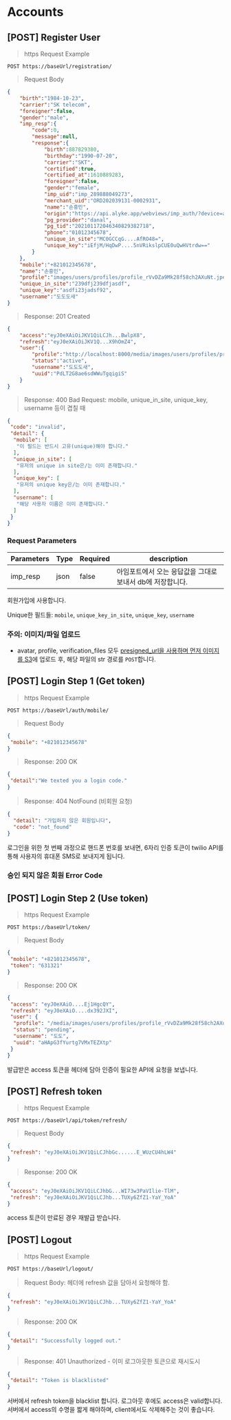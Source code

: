 # Accounts

## [POST] Register User

> https Request Example

```http
POST https://baseUrl/registration/
```

> Request Body

```json
{
	"birth":"1984-10-23",
	"carrier":"SK telecom",
	"foreigner":false,
	"gender":"male",
	"imp_resp":{
		"code":0,
		"message":null,
		"response":{
			"birth":887829380,
			"birthday":"1990-07-20",
			"carrier":"SKT",
			"certified":true,
			"certified_at":1610889283,
			"foreigner":false,
			"gender":"female",
			"imp_uid":"imp_289888049273",
			"merchant_uid":"ORD202039131-0002931",
			"name":"손흥민",
			"origin":"https://api.alyke.app/webviews/imp_auth/?device=android",
			"pg_provider":"danal",
			"pg_tid":"202101172046340829382718",
			"phone":"01012345678",
			"unique_in_site":"MC0GCCqG....AfRO48=",
			"unique_key":"iEfjM/HqDwP....5nVRikslpCUE0uQwHVtrdw=="
		}
	},
	"mobile":"+821012345678",
	"name":"손흥민",
	"profile":"images/users/profiles/profile_rVvDZa9Mk28f58ch2AXuNt.jpeg",
	"unique_in_site":"239dfj239dfjasdf",
	"unique_key":"asdfi23jadsf92",
	"username":"도도도새"
}
```

> Response: 201 Created

```json
{
	"access":"eyJ0eXAiOiJKV1QiLCJh...BwlpX8",
	"refresh":"eyJ0eXAiOiJKV1Q...X9hOmZ4",
	"user":{
		"profile":"http://localhost:8000/media/images/users/profiles/profile_rVvDZa9Mk28f58ch2AXuNt.jpeg",
		"status":"active",
		"username":"도도도새",
		"uuid":"PdLT2G8ae6sdWWuTgqigiS"
	}
}
```

> Response: 400 Bad Request: mobile, unique_in_site, unique_key, username 등이 겹칠 때

```json
{
 "code": "invalid",
 "detail": {
  "mobile": [
   "이 필드는 반드시 고유(unique)해야 합니다."
  ],
  "unique_in_site": [
   "유저의 unique in site은/는 이미 존재합니다."
  ],
  "unique_key": [
   "유저의 unique key은/는 이미 존재합니다."
  ],
  "username": [
   "해당 사용자 이름은 이미 존재합니다."
  ]
 }
}
```

### Request Parameters

| Parameters | Type | Required | description                                               |
| ---------- | ---- | -------- | --------------------------------------------------------- |
| imp_resp   | json | false    | 아임포트에서 오는 응답값을 그대로 보내서 db에 저장합니다. |

회원가입에 사용합니다. 

Unique한 필드들: `mobile`, `unique_key_in_site`, `unique_key`, `username` 

### 주의: 이미지/파일 업로드

* avatar, profile, verification_files 모두 [presigned_url을 사용하며 먼저 이미지를 S3](#sign-s3)에 업로드 후, 해당 파일의 str 경로를 `POST`합니다.

## [POST] Login Step 1 (Get token)

> https Request Example

```http
POST https://baseUrl/auth/mobile/
```

> Request Body

```json
{
 "mobile": "+821012345678"
}
```

> Response: 200 OK

```json
{
 "detail":"We texted you a login code."
}
```

> Response: 404 NotFound (비회원 요청)

```json
{
  "detail": "가입하지 않은 회원입니다",
  "code": "not_found"
}
```

로그인을 위한 첫 번째 과정으로 핸드폰 번호를 보내면, 6자리 인증 토큰이 twilio API를 통해 사용자의 휴대폰 SMS로 보내지게 됩니다. 

### 승인 되지 않은 회원 Error Code


## [POST] Login Step 2 (Use token)

> https Request Example

```http
POST https://baseUrl/token/
```

> Request Body

```json
{
 "mobile": "+821012345678",
 "token": "631321"
}
```

> Response: 200 OK

```json
{
 "access": "eyJ0eXAiO....Ej1HgcQY",
 "refresh": "eyJ0eXAiO....dx392JXI",
 "user": {
  "profile": "/media/images/users/profiles/profile_rVvDZa9Mk28f58ch2AXuNt.jpeg",
  "status": "pending",
  "username": "도도",
  "uuid": "aHApG3fYurtg7VMxTEZXtp"
 }
}
```

발급받은 access 토큰을 헤더에 담아 인증이 필요한 API에 요청을 보냅니다.

## [POST] Refresh token

> https Request Example

```http
POST https://baseUrl/api/token/refresh/
```

> Request Body

```json
{
 "refresh": "eyJ0eXAiOiJKV1QiLCJhbGc......E_WUzCU4hLW4"
}
```

> Response: 200 OK

```json
{
 "access": "eyJ0eXAiOiJKV1QiLCJhbG...WI73w3PaVIlie-TlM",
 "refresh": "eyJ0eXAiOiJKV1QiLCJhb...TUXy6ZfZ1-YaY_YoA"
}
```

access 토큰이 만료된 경우 재발급 받습니다.

## [POST] Logout

> https Request Example

```http
POST https://baseUrl/logout/
```

> Request Body: 헤더에 refresh 값을 담아서 요청해야 함.

```json
{
 "refresh": "eyJ0eXAiOiJKV1QiLCJhb...TUXy6ZfZ1-YaY_YoA"
}
```

> Response: 200 OK

```json
{
 "detail": "Successfully logged out."
}
```

> Response: 401 Unauthorized - 이미 로그아웃한 토큰으로 재시도시

```json
{
 "detail": "Token is blacklisted"
}
```

서버에서 refresh token을 blacklist 합니다. 로그아웃 후에도 access은 valid합니다. 서버에서 access의 수명을 짧게 해야하며, client에서도 삭제해주는 것이 좋습니다.

